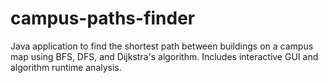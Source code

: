 # campus-paths-finder
Java application to find the shortest path between buildings on a campus map using BFS, DFS, and Dijkstra's algorithm. Includes interactive GUI and algorithm runtime analysis.
